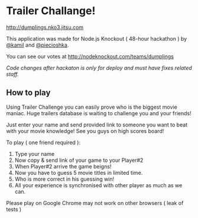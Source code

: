 # Trailer Challange!

http://dumplings.nko3.jitsu.com

This application was made for Node.js Knockout ( 48-hour hackathon ) by
[@kamil](http://kamilzaleski.com) and [@piecioshka](http://blog.piecioshka.pl/o-sobie).

You can see our votes at http://nodeknockout.com/teams/dumplings



_Code changes after hackaton is only for deploy and must have fixes related staff._

## How to play

Using Trailer Challenge you can easily prove who is the biggest movie maniac.
Huge trailers database is waiting to challenge you and your friends!

Just enter your name and send provided link to someone you want to beat with your movie knowledge! See you guys on high scores board!

To play ( one friend required ):

1. Type your name
2. Now copy & send link of your game to your Player#2
3. When Player#2 arrive the game beigns!
4. Now you have to guess 5 movie titles in limited time.
5. Who is more correct in his guessing win!
6. All your experience is synchronised with other player as much as we can.

Please play on Google Chrome
may not work on other browsers ( leak of tests )

